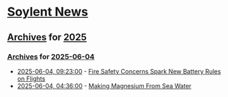 # [Soylent News](../../../README.md)

## [Archives](../../index.md) for [2025](../index.md)

### [Archives](../../index.md) for [2025-06-04](index.md)

* [2025-06-04, 09:23:00](https://soylentnews.org/article.pl?sid=25/06/03/0455214&from=rss) - [Fire Safety Concerns Spark New Battery Rules on Flights](https://soylentnews.org/article.pl?sid=25/06/03/0455214&from=rss)
* [2025-06-04, 04:36:00](https://soylentnews.org/article.pl?sid=25/06/03/0447247&from=rss) - [Making Magnesium From Sea Water](https://soylentnews.org/article.pl?sid=25/06/03/0447247&from=rss)
